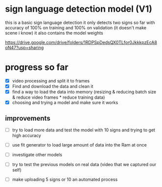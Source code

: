 # sign language detection model (V1)


this is a basic sign language detection
it only detects two signs so far with accuracy of 100% on training and 100% on validation (it doesn't make scene i know) it also contains the model weights 

https://drive.google.com/drive/folders/1RDPSpDedsQX0TLfor0JkkkpzEcA8oN47?usp=sharing



[Download weights ]: (https://drive.google.com/drive/folders/1RDPSpDedsQX0TLfor0JkkkpzEcA8oN47?usp=sharing)


# progress so far

- [X] video processing and split it to frames 
- [X] Find and download the data and clean it
- [X] find a way to load the data into memory (resizing & reducing batch size & reduce video frames * reduce training data)
- [X] choosing and trying a model and make sure it works

## improvements

- [ ] try to load more data and test the model with 10 signs and trying to get high accuracy 
- [ ] use fit generator to load large amount of data into the Ram at once
- [ ] investigate other models
- [ ] try to test the previous models on real data (video that we captured our self)
- [ ] make uploading 5 signs or 10 an automated process



